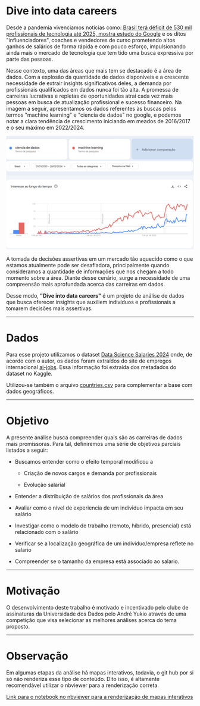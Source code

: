 # **Dive into data careers**

 

 Desde a pandemia vivenciamos noticias como: [Brasil terá déficit de 530 mil profissionais de tecnologia até 2025, mostra estudo do Google](https://g1.globo.com/trabalho-e-carreira/noticia/2023/05/31/brasil-tera-deficit-de-530-mil-profissionais-de-tecnologia-ate-2025-mostra-estudo-do-google.ghtml) e os ditos "influenciadores", coaches e vendedores de curso prometendo altos ganhos de salários de forma rápida e com pouco esforço, impulsionando ainda mais o mercado de tecnologia que tem tido uma busca expressiva por parte das pessoas. 

 Nesse contexto, uma das áreas que mais tem se destacado é a área de dados. Com a explosão da quantidade de dados disponíveis e a crescente necessidade de extrair insights significativos deles, a demanda por profissionais qualificados em dados nunca foi tão alta. A promessa de carreiras lucrativas e repletas de oportunidades atrai cada vez mais pessoas em busca de atualização profissional e sucesso financeiro. Na imagem a seguir, apresentamos os dados referentes às buscas pelos termos "machine learning" e "ciencia de dados" no google, e podemos notar a clara tendência de crescimento iniciando em meados de 2016/2017 e o seu máximo em 2022/2024. 


<img src="images/tendencias.png" alt="Tendencias" width="750"/>



A tomada de decisões assertivas em um mercado tão aquecido como o que estamos atualmente pode ser desafiadora, principalmente quando consideramos a quantidade de informações que nos chegam a todo momento sobre a área. Diante desse cenário, surge a necessidade de uma compreensão mais aprofundada acerca das carreiras em dados. 

Desse modo, **"Dive into data careers"** é um projeto de análise de dados que busca oferecer insights que auxiliem indivíduos e profissionais a tomarem decisões mais assertivas.

---
# **Dados**

Para esse projeto utilizamos o dataset [Data Science Salaries 2024](https://www.kaggle.com/datasets/sazidthe1/data-science-salaries) onde, de acordo com o autor, os dados foram extraídos do site de empregos internacional [ai-jobs](https://ai-jobs.net/). Essa informação foi extraída dos metadados do dataset no Kaggle.

Utilizou-se também o arquivo [countries.csv](https://developers.google.com/public-data/docs/canonical/countries_csv) para complementar a base com dados geográficos.

---
# **Objetivo**

A presente análise busca compreender quais são as carreiras de dados mais promissoras. Para tal, definiremos uma série de objetivos parciais listados a seguir:

* Buscamos entender como o efeito temporal modificou a
    * Criação de novos cargos e demanda por profissionais
    
    * Evolução salarial

* Entender a distribuição de salários dos profissionais da área

* Avaliar como o nível de experiencia de um individuo impacta em seu salário

* Investigar como o modelo de trabalho (remoto, híbrido, presencial) está relacionado com o salário

* Verificar se a localização geográfica de um individuo/empresa reflete no salario

* Compreender se o tamanho da empresa está associado ao salario.


---
# **Motivação**

O desenvolvimento deste trabalho é motivado e incentivado pelo clube de assinaturas da Universidade dos Dados pelo André Yukio através de uma competição que visa selecionar as melhores análises acerca do tema proposto. 

---
# **Observação**

 Em algumas etapas da análise há mapas interativos, todavia, o git hub por si só não renderiza esse tipo de conteúdo. Dito isso, é altamente recomendável utilizar o nbviewer para a renderização correta.

 [Link para o notebook no nbviewer para a renderização de mapas interativos](https://nbviewer.org/github/Alexandre-Esposte/dive-into-data-careers/blob/master/notebook/data_careers_analysis.ipynb)